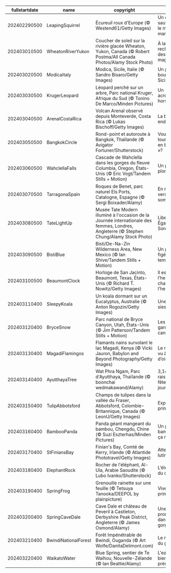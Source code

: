 |fullstartdate|name|copyright|title|image|
|--|--|--|--|--|
202402290500|LeapingSquirrel|Écureuil roux d'Europe (© Westend61/Getty Images)|Un dernier saut avant le mois de mars!|![](/fr-CA/2024/03/202402290500LeapingSquirrel.jpg)|
202403010500|WheatonRiverYukon|Coucher de soleil sur la rivière glacée Wheaton, Yukon, Canada (© Robert Postma/All Canada Photos/Alamy Stock Photo)|À la recherche des lueurs magiques|![](/fr-CA/2024/03/202403010500WheatonRiverYukon.jpg)|
202403020500|ModicaItaly|Modica, Sicile, Italie (© Sandro Bisaro/Getty Images)|Un petit bout de Sicile|![](/fr-CA/2024/03/202403020500ModicaItaly.jpg)|
202403030500|KrugerLeopard|Léopard perché sur un arbre, Parc national Kruger, Afrique du Sud (© Tonino De Marco/Minden Pictures)|Un acrobate hors pair|![](/fr-CA/2024/03/202403030500KrugerLeopard.jpg)|
202403040500|ArenalCostaRica|Volcan Arenal observé depuis Monteverde, Costa Rica (© Lukas Bischoff/Getty Images)|La belle endormie|![](/fr-CA/2024/03/202403040500ArenalCostaRica.jpg)|
202403050500|BangkokCircle|Rond-point et autoroute à Bangkok, Thaïlande (© Avigator Fortuner/Shutterstock)|Vous tournez « en boucle »?|![](/fr-CA/2024/03/202403050500BangkokCircle.jpg)|
202403060500|WahclellaFalls|Cascade de Wahclella dans les gorges du fleuve Columbia, Oregon, États-Unis (© Eric Vogt/Tandem Stills + Motion)|Un petit plongeon?|![](/fr-CA/2024/03/202403060500WahclellaFalls.jpg)|
202403070500|TarragonaSpain|Roques de Benet, parc naturel Els Ports, Catalogne, Espagne (© Sergi Boixader/Alamy)|En route vers les sommets!|![](/fr-CA/2024/03/202403070500TarragonaSpain.jpg)|
202403080500|TateLightUp|Musée Tate Modern illuminé à l'occasion de la Journée internationale des femmes, Londres, Angleterre (© Stephen Chung/Alamy Stock Photo)|Liberté, Égalité, Sororité|![](/fr-CA/2024/03/202403080500TateLightUp.jpg)|
202403090500|BistiBlue|Bisti/De-Na-Zin Wilderness Area, New Mexico (© Ian Shive/Tandem Stills + Motion)|Un paysage figé par le temps|![](/fr-CA/2024/03/202403090500BistiBlue.jpg)|
202403100500|BeaumontClock|Horloge de San Jacinto, Beaumont, Texas, États-Unis (© Richard T. Nowitz/Getty Images)|Il est l’heure… de changer l’heure!|![](/fr-CA/2024/03/202403100500BeaumontClock.jpg)|
202403110400|SleepyKoala|Un koala dormant sur un Eucalyptus, Australie (© Anton Rogozin/Getty Images)|Une petite sieste?|![](/fr-CA/2024/03/202403110400SleepyKoala.jpg)|
202403120400|BryceSnow|Parc national de Bryce Canyon, Utah, États-Unis (© Jim Patterson/Tandem Stills + Motion)|Les gardiens du canyon|![](/fr-CA/2024/03/202403120400BryceSnow.jpg)|
202403130400|MagadiFlamingos|Flamants nains survolant le lac Magadi, Kenya (© Vicki Jauron, Babylon and Beyond Photography/Getty Images)|Le monde vu à vol d’oiseau|![](/fr-CA/2024/03/202403130400MagadiFlamingos.jpg)|
202403140400|AyutthayaTree|Wat Phra Ngam, Parc d'Ayutthaya, Thaïlande (© boonchai wedmakawand/Alamy)|3,14 raisons de fêter cette journée!|![](/fr-CA/2024/03/202403140400AyutthayaTree.jpg)|
202403150400|TulipAbbotsford|Champs de tulipes dans la vallée du Fraser, Abbotsford, Colombie-Britannique, Canada (© LeonU/Getty Images)|Explosion printannière|![](/fr-CA/2024/03/202403150400TulipAbbotsford.jpg)|
202403160400|BambooPanda|Panda géant mangeant du bambou, Chengdu, Chine (© Suzi Eszterhas/Minden Pictures)|Un petit bambou et ça repart!|![](/fr-CA/2024/03/202403160400BambooPanda.jpg)|
202403170400|StFiniansBay|Finian's Bay, Comté de Kerry, Irlande (© Atlantide Phototravel/Getty Images)|Attention au lutin!|![](/fr-CA/2024/03/202403170400StFiniansBay.jpg)|
202403180400|ElephantRock|Rocher de l'éléphant, Al-Ula, Arabie Saoudite (© Lubo Ivanko/Shutterstock)|L’éléphant du désert|![](/fr-CA/2024/03/202403180400ElephantRock.jpg)|
202403190400|SpringFrog|Grenouille rainette sur une feuille (© Tetsuya Tanooka/DEEPOL by plainpicture)|Vive le printemps!|![](/fr-CA/2024/03/202403190400SpringFrog.jpg)|
202403200400|SpringCaveDale|Cave Dale et château de Peveril à Castleton, Derbyshire Peak District, Angleterre (© James Osmond/Alamy)|Une promenade dans les gorges|![](/fr-CA/2024/03/202403200400SpringCaveDale.jpg)|
202403210400|BwindiNationalForest|Forêt Impénétrable de Bwindi, Ouganda (© Art Wolfe/DanitaDelimont.com)|Le refuge du gorille|![](/fr-CA/2024/03/202403210400BwindiNationalForest.jpg)|
202403220400|WaikatoWater|Blue Spring, sentier de Te Waihou, Nouvelle-Zélande (© Ian Beattie/Alamy)|L'eau, un bien rare et précieux|![](/fr-CA/2024/03/202403220400WaikatoWater.jpg)|
